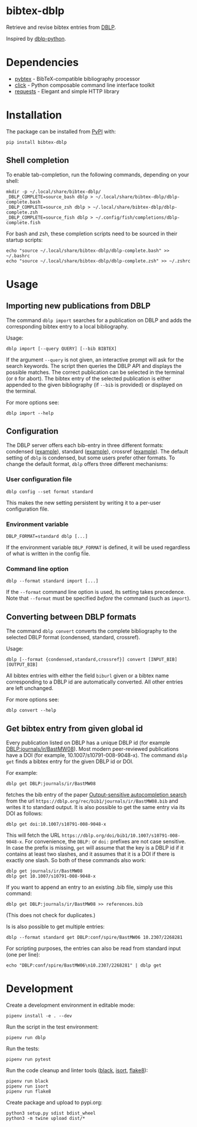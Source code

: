 # bibtex-dblp
Retrieve and revise bibtex entries from [DBLP](https://dblp.org/).

Inspired by [dblp-python](https://github.com/scholrly/dblp-python).

# Dependencies
- [pybtex](https://pybtex.org/) - BibTeX-compatible bibliography processor
- [click](https://click.palletsprojects.com/) - Python composable command line interface toolkit
- [requests](https://requests.readthedocs.io/) - Elegant and simple HTTP library

# Installation
The package can be installed from [PyPI](https://pypi.org/) with:
```
pip install bibtex-dblp
```

## Shell completion
To enable tab-completion, run the following commands, depending on your shell:
```
mkdir -p ~/.local/share/bibtex-dblp/
_DBLP_COMPLETE=source_bash dblp > ~/.local/share/bibtex-dblp/dblp-complete.bash
_DBLP_COMPLETE=source_zsh dblp > ~/.local/share/bibtex-dblp/dblp-complete.zsh
_DBLP_COMPLETE=source_fish dblp > ~/.config/fish/completions/dblp-complete.fish
```
For bash and zsh, these completion scripts need to be sourced in their startup scripts:
```
echo "source ~/.local/share/bibtex-dblp/dblp-complete.bash" >> ~/.bashrc
echo "source ~/.local/share/bibtex-dblp/dblp-complete.zsh" >> ~/.zshrc
```

# Usage

## Importing new publications from DBLP
The command `dblp import` searches for a publication on DBLP and adds the corresponding bibtex entry to a local bibliography.

Usage:
```
dblp import [--query QUERY] [--bib BIBTEX]
```

If the argument `--query` is not given, an interactive prompt will ask for the search keywords.
The script then queries the DBLP API and displays the possible matches.
The correct publication can be selected in the terminal (or `0` for abort).
The bibtex entry of the selected publication is either appended to the given bibliography (if `--bib` is provided) or displayed on the terminal.

For more options see:
```
dblp import --help
```

## Configuration

The DBLP server offers each bib-entry in three different formats: condensed ([example](https://dblp.org/rec/bibtex0/conf/spire/BastMW06)), standard ([example](https://dblp.org/rec/bibtex1/conf/spire/BastMW06)), crossref ([example](https://dblp.org/rec/bibtex2/conf/spire/BastMW06)).
The default setting of `dblp` is condensed, but some users prefer other formats.
To change the default format, `dblp` offers three different mechanisms:

### User configuration file
```
dblp config --set format standard
```
This makes the new setting persistent by writing it to a per-user configuration file.

### Environment variable
```
DBLP_FORMAT=standard dblp [...]
```
If the environment variable `DBLP_FORMAT` is defined, it will be used regardless of what is written in the config file.

### Command line option

```
dblp --format standard import [...]
```
If the `--format` command line option is used, its setting takes precedence. Note that `--format` must be specified _before_ the command (such as `import`).


## Converting between DBLP formats
The command `dblp convert` converts the complete bibliography to the selected DBLP format (condensed, standard, crossref).

Usage:
```
dblp [--format {condensed,standard,crossref}] convert [INPUT_BIB] [OUTPUT_BIB]
```
All bibtex entries with either the field `biburl` given or a bibtex name corresponding to a DBLP id are automatically converted.
All other entries are left unchanged.

For more options see:
```
dblp convert --help
```

## Get bibtex entry from given global id

Every publication listed on DBLP has a unique DBLP id (for example [DBLP:journals/ir/BastMW08](https://dblp.org/rec/bibtex1/journals/ir/BastMW08)).
Most modern peer-reviewed publications have a DOI (for example, 10.1007/s10791-008-9048-x).
The command `dblp get` finds a bibtex entry for the given DBLP id or DOI.

For example:
```
dblp get DBLP:journals/ir/BastMW08
```
fetches the bib entry of the paper [Output-sensitive autocompletion search](https://dblp.org/rec/bibtex1/journals/ir/BastMW08) from the url `https://dblp.org/rec/bib1/journals/ir/BastMW08.bib` and writes it to standard output.
It is also possible to get the same entry via its DOI as follows:
```
dblp get doi:10.1007/s10791-008-9048-x
```
This will fetch the URL `https://dblp.org/doi/bib1/10.1007/s10791-008-9048-x`.
For convenience, the `DBLP:` or `doi:` prefixes are not case sensitive. In case the prefix is missing, `get` will assume that the key is a DBLP id if it contains at least two slashes, and it assumes that it is a DOI if there is exactly one slash.
So both of these commands also work:
```
dblp get journals/ir/BastMW08
dblp get 10.1007/s10791-008-9048-x
```
If you want to append an entry to an existing .bib file, simply use this command:
```
dblp get DBLP:journals/ir/BastMW08 >> references.bib
```
(This does not check for duplicates.)

Is is also possible to get multiple entries:
```
dblp --format standard get DBLP:conf/spire/BastMW06 10.2307/2268281
```
For scripting purposes, the entries can also be read from standard input (one per line):
```
echo "DBLP:conf/spire/BastMW06\n10.2307/2268281" | dblp get
```

# Development

Create a development environment in editable mode:
```
pipenv install -e . --dev
```

Run the script in the test environment:
```
pipenv run dblp
```

Run the tests:
```
pipenv run pytest
```

Run the code cleanup and linter tools ([black](https://black.readthedocs.io/en/stable/), [isort](https://timothycrosley.github.io/isort/), [flake8](https://flake8.pycqa.org/en/latest/)):
```
pipenv run black
pipenv run isort
pipenv run flake8
```

Create package and upload to pypi.org:
```
python3 setup.py sdist bdist_wheel
python3 -m twine upload dist/*
```
